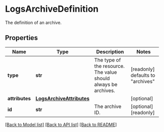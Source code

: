 # LogsArchiveDefinition

The definition of an archive.

## Properties
Name | Type | Description | Notes
------------ | ------------- | ------------- | -------------
**type** | **str** | The type of the resource. The value should always be archives. | [readonly] defaults to "archives"
**attributes** | [**LogsArchiveAttributes**](LogsArchiveAttributes.md) |  | [optional] 
**id** | **str** | The archive ID. | [optional] [readonly] 

[[Back to Model list]](README.md#documentation-for-models) [[Back to API list]](README.md#documentation-for-api-endpoints) [[Back to README]](README.md)


